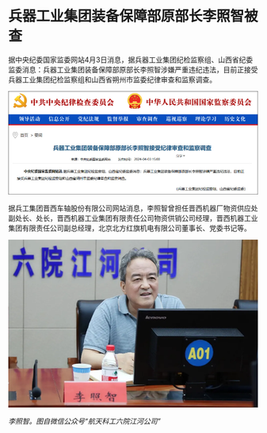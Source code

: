 # 兵器工业集团装备保障部原部长李照智被查

据中央纪委国家监委网站4月3日消息，据兵器工业集团纪检监察组、山西省纪委监委消息：兵器工业集团装备保障部原部长李照智涉嫌严重违纪违法，目前正接受兵器工业集团纪检监察组和山西省朔州市监委纪律审查和监察调查。

![db1bc0b32f2dcdce1c327dae96fc3f47.jpg](https://raw.githubusercontent.com/qqhsx/qqnews_image/main/2024/04/03/兵器工业集团装备保障部原部长李照智被查/db1bc0b32f2dcdce1c327dae96fc3f47.jpg)

据兵工集团晋西车轴股份有限公司网站消息，李照智曾担任晋西机器厂物资供应处副处长、处长，晋西机器工业集团有限责任公司物资供销公司经理，晋西机器工业集团有限责任公司副总经理，北京北方红旗机电有限公司董事长、党委书记等。

![d0aefbbc5a086be139727389507ee33e.jpg](https://raw.githubusercontent.com/qqhsx/qqnews_image/main/2024/04/03/兵器工业集团装备保障部原部长李照智被查/d0aefbbc5a086be139727389507ee33e.jpg)

_李照智。图自微信公众号“航天科工六院江河公司”_

